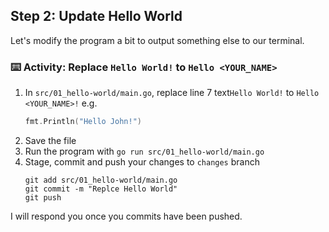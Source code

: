 ## Step 2: Update Hello World
Let's modify the program a bit to output something else to our terminal.

### :keyboard: Activity: Replace `Hello World!` to `Hello <YOUR_NAME>`
1. In `src/01_hello-world/main.go`, replace line 7 text`Hello World!` to `Hello <YOUR_NAME>!` e.g.
    ```go
    fmt.Println("Hello John!")
    ```
2. Save the file
3. Run the program with `go run src/01_hello-world/main.go`
4. Stage, commit and push your changes to `changes` branch
    ```
    git add src/01_hello-world/main.go
    git commit -m "Replce Hello World"
    git push
    ```

I will respond you once you commits have been pushed.